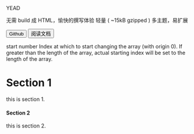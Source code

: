 <cover>
  <logo src="logo.svg"/>
  <!-- <name>Breeze</name> -->
  <desc>YEAD</desc>

  <item>无需 build 成 HTML，愉快的撰写体验</item>
  <item>轻量 ( ~15kB gzipped )</item>
  <item>多主题，易扩展</item>

  <button href="https://github.com/kid-wumeng/Breeze">Github</button>
  <button active href="zh-Hans#dik">阅读文档</button>
</cover>

<example>
   <api>
     <item>
       <name>start</name>
       <type>number</type>
       <desc>Index at which to start changing the array (with origin 0). If greater than the length of the array, actual starting index will be set to the length of the array.</desc>
     </item>
   </api>
</example>




# Section 1
this is section 1.




#### Section 2
this is section 2.